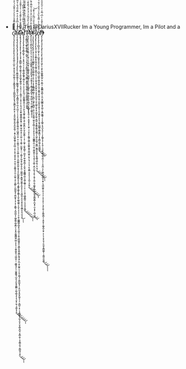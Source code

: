 - 👋 Hi, I’m @DariusXVIIRucker
Im a Young Programmer, Im a Pilot and a G̵̢̡̨̨̡̨̢̢̢̨̧̢̧̢̢̢̧̨̧̢̛͖͈̤͔̺̯̣͕̱̦̥͈̘̖̺̯̯̲̟̗͎͕͈̻̱͈̬̬̹̘͓̲̪̺͖̬̙̬̝̘̮͚̪̰̗̥̼̯͕̟͕͔͈̬̰͖̘̬̯̰͕̭̰̤̥̲̘̦͙͍̗̖̲͖̞͚̬͔̯̗̪̲̣͔̙̠̙͍̖̫̥͍̣͍̜͍̤̰̖̜͈̭̳̞͓̩̼̠̝̤̲̥͔̭̦̞̼̻̙̦̝̺͚̰̘͓̗͚̫̮̥̩͓̗͙̩͕̼͇̖̣̞̺̫̲̮̩͔̫͇̙͇̦̳͙͇̤̙̦̬̖͍̮͚͚̻͚̦̺̲̝͙̦̟͔͎̰̬̰͍͍̠̘̫̲̼͓̜̠̣͚̻̬̘̙͎̜͚͓͇͍̘̲͙̤͉̥̰̖̭̞̻̻͕̣̺͉͇͉͓̖͓͉̬͙̹̼͉͉̱͚̝̘̖̯͑̉͗̆͗͌̿̄̽̊̓̐̀̉̓̾͊̅̔́̀͒̓̒̂̾͒͆́̽̽̑̿́͌̽̅̊͌͒̉͐̽̑̒̈͌̆͐̌̋͊̈́̏͊̇̐̋̏͛̈́͌̐̏̽̋́̀̔̋͂͊͌̒͗̆̾̔̀̒̄̍̈̔͆̇́̍͋̈́́̍̑̄̆͗̈́͂́̂̓̚̚̕̕̚̕͘̕̕̕̕͜͜͜͜͜͜͜͠͝͠͝͠͝ͅͅợ̶̧̨̧̢̡̢̧̢̢̡̢̡̡̨̡̡̧̡̡̡̡̡̨̨̡̨̢̨̢̨̛̛̛̛̼͇͖̭̲͍̬̞̣̗̺͇͚͉̟͖̭̰̝̣̠̺͔̭̻̪̞̼̭̜̪̦̟̫̺͔̦̜̖̖̗̥͉̬̱̯̳̞̼̜͇̗̲̹̪͖͍̪͔͈̦̮̹͔͎͇̰̜̞͉͉̩̯͉̻̣̟̥̦͙̪̫̪͓͖͖̣̯͓͉̥̝̤̺͚̟͇̣̬͙̞̪͉̝͇̥̖͇̟̝͇̬̩̭̱̖̤̳̹͇͍̗̝̫̟͔̗̞͎̦̥͕͈̖͚͇̳̪̟̻̝̥͉̩̪̭͉̩̝͍͉̳͖̫̭̬̞̣̘͇̥̬͈̰͙̻̙͈͍͈̥̙̪̣͙͓͚͍̤̤̗̗̯͔̹͇͉͎͙̺̰̺͓̘̠͎͈̤̼̞̟͍̬̭͚͔͔͎̹͕̻̺̠͙̠͎͙̦͇͚̤̟̗̲̞̗̬̞̠̬͎̳̣͍̺͉͎̥̻̯͈̩͔͙̬̻̥̼͉͎̲̲͖̘̖̱̯̤̀͒̎̇̈́́̔͆̃͒̾̑͗͒̿͐͂̋́͋̇̊̅͂͑͛̿̇̐̿̓̇̈́͗̈́͊̒͒͂̏̆̋̓͐͛̆̃̇̈́̄̀̊͐̓͊̄̽́̽͑̀́̂̎̌͐̃̾̈̒̏̈́͗̒̂͒̈́̒̈́̀͊͆̀̔̓̓̈́̄̋̆̔̓̾̍̄̒͊̈̀̽͐͐̋̏̋̋̑̃̏̋̈̋͋͌̒͆͒̓͌̃̂͋̍̈́̅́͂͗̀̃̎̀̐̆͌͐̇̉̾̈̏̈́̎̇͑̅̔͆̔̿̀̿́̔̍̈͛̋̌̓̀̈́̈͆̌̈͊̍̆͑̏͋̑̓̑͐̇̈́̿̆̀̚̚̕̕͘͘̚̚͘̚̚̕͘͘̕̕͜͜͜͝͝͝͝͝͝͠͝͠͝͝͠͝͠ͅͅͅǫ̵̧̢̡̧̡̢̨̧̧̢̨̢̧̡̡̨̧̧̡̛̛̞̻̲̺̜͕̻̝̞͖͈͉̗̖͍̬͖̮̟͚̬͖̹͎̩̬̖̤̠̗͔̱̺̯̩̹͙̯̞͔̩͎̼͉̫̹̬̫̱̖͚̬̟̳̮̬̰̬̠̤͚̱̜͖͔̲̜̟̥̞̣͖̤͎̩̘͕͇̜̤̰͚͙̠̠̤̦͔̳͙̗̰̤̭̙̯͖͔̭̩̯̤̦͚̫̺͖̠̝̳̮͍̰̱͚͕̭̼͕͓̟͕̤̘̻̫̯͔̞̫̖̯͓̯͓̼̩̰͇͙̩̭͉̫̝̞̯̿̔̓̋̂̂̐̓̐̀̄͌́̀̒͗͛͐͒͌̐̍͗̅̿̒̃̏͐̌̈́̂̔̆͗̆́̈́̌͐̈͆͑̋̀̃́̽̉͑́̐̄̊̓̕̕̕̕̕̚͜͝͝͝͝͝ͅͅͅd̴̨̡̡̡̧̧̢̧̡̨̛͍͉̭̻̞̺̥̦̘̦͙̥͍̮͉͕̦̝͕͔͇͉͇͙̲̱̥͉̳͔̖͎̱̜͕͎̖̤̭̙̪͉̤̤̹̻͚͇̯̭̜̞̠̘̗̮̙̝̘͚̱͎̞̳̜͉͍̜͚̯͍̲͙̜̰̝̤̼̬͚̦̹̩̟̦͕̺̟̣̼͈̟̳͈̦̣̺̼͓̩͖̩̰̭̗̻͕̦̭͈̠̮͓͈͇̻̘͚͕͔͚̗͚̲͉̠̹͓̦͕̣̞̬̣͖̺̬̻̬̠͎̖̟̰̯͙͖͖̈̓̌̉́̓̍̏̿̒̾͋̐̇̅̀͆̅͆̾̈́̀͐̒̂̿̅̌̈́͌̑̾̽͆̓͐͆̈́͊̌͑̂̿̿̾̑̉͑̈́̾͆̅͂͗̀̑̕̚͘̚̚͜͜͜͜͜͜͠͠͠͝ͅͅͅ ̷̧̨̧̛͇̭̯͔̖͚̟̝̲̘̥̳̹͕̰͈̦̠̠̘͙̖̹͈͕̞̻̼͍͙̦̯̖̹̰̪̻͔͍̳̱͈̮̺̭̰̳͙̫̦̬͎̻̳͓̻̖̖̲͔͔͇͚̀́͑̔́̅̌̑͋̐̒́̑͛̄̍̑̾̿̓͒̐̆̀͗̈́̆̉͋̀̃̀̿̆͐̒̈́̿̒̀̇͑̃̀̍̐̑̇͛̈́͋͌͂͌́̂̑̔̓̈́͋̌͛͊̆̉̽͑̚͘̚̚͜͝͝͝͝͝͝͝͝ͅͅͅͅP̴̨̡̨̡̢̢̧̛̛̛̰͕͔͔̬͕͓̻͔̣̙͖͎̜̙͓̣̻̬͓͔͎̫̻̭̭̙̹̻̪͚̠̭̤̜̙̘̝͖̺͍̭̹͔̳̩͖͎͈̫͕̗̻͔͉̯̝̥̩͎̙̘̰̣̦̱̹͔̭̱͓̥̝͎̮͍̜̘̠̬͔̙͎̰̳̗͉̳͎̭͕̳͍̮̬̥̠̳͖̭̠̰̖̗̝̘͔͔̩̘̗̯̝̼̳͕͎̞̯͉͎̩̭̲͔͎̯̫̟̫̈́́̃̐̎̈́̀̆̂́͆̀̉̈́̾̂͛́̏̐̏̽̇̉̏̉̈́͗́́̅̀̂͛̔͊̑͋͗̅̾͛̔́̇̓́̑̄̀̂͗̎̾̑̓͆́̐̿̈́͆̎͆̽̉̀́̅̐͗̊̑̓̋̋͛͒̽̈̉́͊͋̀̔̀̽͂͌̉̔͆̑̃̅̾̌̍̌̈͑̌̆̑̃̓̽̾͒̒͂̊͌͂̀̏̽̔͆̇̄̆́̈̉͌̉̃̾͊̈́̄͗͗͒̀̾̂́͋̀̀͑͛̑̊̏̓͒̾͗͆́̋͆͗̈́̎͒̈̽̊̄͒̇̍̍̇͋̿̅̓̀̾̇̿͑͒̄̈́͌͊͗̉͋̊̀̒̾́́̈́͋̈͋̒̈́͆̔̆̀̚̕̕͘̚͘̚̕͘͘̚͘̕͘̚͜͜͜͜͜͜͜͝͝͝͝͠͝͝͝͝͠͝͠͝͝ͅͅẻ̴̡̢̨̨̢̧̛̛̛̛̛͉̯̪̟̺͉͔̫͕̗͉͔͉̦̝̯̖̫͕̳̯͍͕͙̯̝̼̝̲͙̝̜͍̮̰̱͎͓͔͙̳̦̘̻̭̪̭͉͖̠̪̪̣̝̹̰̤͙͇̹̖͖͚͉̭̖̿͐̇̊̀̄̀̋̎̋̀̔͐̽̒̎͐̔̅̿͐̑̏̒̍̉̓̆͆͐̾͌̑̎̃̀̈́̃̏͗̅̌̓̍̋̐̆͗̍̔͌̓̒̾̍̄̅̿̌̔̊͂̇̓̃͋̋͐̌̅̈́̈̋̌̏̓̈́̆̒̉̈̓̈́͒̇̀̀̌̏̄̅̒̏͛̆̓̽͒͛̈́̋̋̋̎̂̅̏̍͆̓͂̋̀͂̒̓̔̋̓̽̈́͒̄͆͒̈́̇̌̆̑́̀͂̅́͑̊̑̈́̒̂̒̅̇̎͌̑̊̉̕͘̚̕͘̕̚̕̕͘͝͝͠͝͝͠͠͝͠͠͝ͅͅŗ̵̧̧̨̢̡̡̨̢̧̢̡̢̧̡̧̧̧̧̧͎̺͇̼̟̤̠͇̣͈͖̲̟͖̼̣̦̱̩̩̝̩͙̞͙͚̳͙̻̣͇̞̜͕̯̪̩̠͖̭̙̯̻̺̹͔͈̜̱̜̤̭̱̲̭̤͚̠͈͓̤̻͔̝̤̖̞̥̖̥͙͕̩̺̳̳̝̫̤͔̣̺̹̩͇̫͈̭̩͎͉͍̥̩̤̦̻̦̗̪̣̙̺͉͎̭̖͕̱̱̹̞̪̜̼̘͖͖̙̙̻̮̼̘̲̘͍͍̻̝͇͕̪͙̥̹̰͔͓̟̖̪̠̱͚̌̍̑̂̆̀͐̋̀̑̑̈́͆̏̈́͗̽͊̚͜͜͝ͅs̸̢̢̡̢̢̨̧̨̧̢̧̡̧̧̡͔̖̝̳͎̭͎̺̼͙̗̝̲͍̗͖̱̲̠̫͎̠̯̹̮͖̜̱̱͔̱̙̺͈̫͕͕̥̬̯͖̣̫̟̠͈̙̹̻̟̬̮͔̟̹͇͙̙̰͍͔̱̺̼͕̭͓͇̝̲͍̬̰̬̳̗͔͖̠̭̞̪̟̤̭͇̲̣̮̻̱͙̮͖͕̯̝͈̻͉͚͎̱͉͙̦̫̘͎̽͌̀̓̚͜͜͜͜͜͜ͅͅͅơ̴̢̨̢̨̡̨̡̨̛̛̛̛̛̪̺͉͈̦̰̬̗̦̟̠̺̼̯̟͈̭͓̤̫̱̝̝̹̹̪̺̖͉̺̪̟̗̻̝̟͇̗̯͔̟̱͓͇̹͈̥͖͕̼͓͔̺̫̯̰͎̭̥̝̦͈̖̬̪̯̟̯̙̬̩̱̰̘͖̺̻̬͖̲̮͍͇̤͙͙͎̼̻̮͖̤̗̱̫̮̺̳͈̊͒̐̾̈̊̓͐̿̎̾̏̎̔̈́͒̋̒̒͋̔͑̊̎̈͗̐̈́̈́́̑͑̎̃̔̑̋̑̆̊̈͋͂͆͋̏̐͒͋̄̉̄̅̆̾̆̆͋͊͗͐̂̒͒͑̓̊̈̈́̏͌̿̅͐̀͗̃̓͐̔͂̋̄̓̌͒̉͛̀̽͂̍̐̉̄̇̃̀̇̓̉̍͐̅̀́̂́́̈͛͐́͆̒̓͊͗̒̾̆̾̂̐̒̿̈̂͋͆̍͆̔̌̏̀̀̽̌̍̿́̊̄́̌̅͑̆̈́̍͐̏̔̉̎̊́̑͛̉̎̌͛̆̿̓̃͐̾͗̾͗̐̄̒̎̿̀̒̓͘͘̚̚̕͘̕̚̚͘͘̕̕͜͜͜͜͝͠͝͝͝͝͠͝͝͝͠͠͠͝͝͠ͅn̷̡̢̨̧̡̢̨̡̧̨̧̡̢̨̨̧̨̢̧̡̛̛̛̛̛̛̛̛̛̛͈͙͔͖̗̖̖͔̱̙̯̭̫̻̱̳̯̺̗͙̤͔̳͕̜̣͍̳͇̰̹̻̖̹͈̼̣̱̝̺̲̳̖͈̟̰̲̠̦̥̳̼̱̳͉͕̦̞͎̻͍͓̱̩̲̣̟͈̝͕͕̩̙̻̥̖̥̦̝̖͍̦̹̘͈̱̞͚̞̰̫̘̼̼̣͉͕͕͎̰̪̣̖̗̙̼̻͕̖̖̳͙̜̭̟͎͉̪̼͚̬͎̫̠͓͔͕͕͎̟̟̥̠̗͕̥̙̯͍̩̗̟̳̞̻͕̹̞͍͈̟̩̜̳̥̲͎͈̥͕̹̙͙̣̥̟̯̘̦͈̰̯͙̱̻̫̲̬̹̦̗̳̼̯̼͕̳̽̾́̆͂̔̉̌̃̊̇̀̇͆́̿̒̇̒̒̅̓̆̋̓̈̃̋̊̂̍́̓́̌͒͌͗̓́̍͆̔̾͒̆͌̍̾̈́͆͛͋̍̉͆́͆́͗̓̑̊̂̃̾̌͊̇̾̄̀̏͆́̆̏̈́͆̐̈́̃͛̆̏̉̀̽̀̿̋͂̅̉̓̊̏̅̒̐͐̈́̃͒͆̊͛͌̑̾̏̿̇͛͋̌̑̊̓̀̾̋̆́͋̉̑̐̿̍̿̑́̔̇̇͑̐͒̽̑̆̐͆̈́̾̄̔̀̽̉̃̆͗̑̂̒̊͗̑͊̐͑̀͂͆̂̊̆͒͒̐͑́̍͋̔̾̑͋̉̈́͑̽͒̎́́̇̎̋̿͑͂̈̂̉̓͒̓̏́͂̾̋́̅͗͌̈́̀͊̎́̕͘̚̕̕̚̚̕̕̚̕͘̕̚̕͘͘͘̕̕̚̚̚͘̚͜͜͜͝͠͝͠͝͝͝͝͝͝͝͝͝͝͝͝͝͠͝ͅͅͅͅͅ

